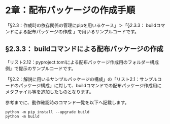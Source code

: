 # 2章：配布パッケージの作成手順

「§2.3：作成時の依存関係の管理にpipを用いるケース」＞「§2.3.3： buildコマンドによる配布パッケージの作成
」で用いるサンプルコードです。



## §2.3.3： buildコマンドによる配布パッケージの作成

「リスト2.12：pyproject.tomlによる配布パッケージ作成用のフォルダー構成例」で提示のサンプルコードです。

「§2.2：解説に用いるサンプルパッケージの構成」の「リスト2.1：サンプルコードのパッケージ構成」に対して、buildコマンドでの配布パッケージ作成用にメタファイル等を追加したものとなります。

参考までに、動作確認時のコマンド一覧を以下へ記載します。

```
python -m pip install --upgrade build
python -m build
```



